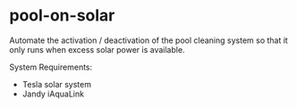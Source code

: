# pool-on-solar
Automate the activation / deactivation of the pool cleaning system so that it only runs when excess solar power is available.

System Requirements:
* Tesla solar system
* Jandy iAquaLink
